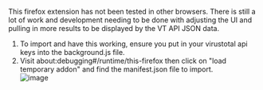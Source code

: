 This firefox extension has not been tested in other browsers. There is still a lot of work and development needing to be done with adjusting the UI and pulling in more results to be displayed by the VT API JSON data. 

1. To import and have this working, ensure you put in your virustotal api keys into the background.js file.
2. Visit about:debugging#/runtime/this-firefox then click on "load temporary addon" and find the manifest.json file to import.  
![image](https://github.com/user-attachments/assets/a582cd30-0951-4914-af34-a439108525f2)
